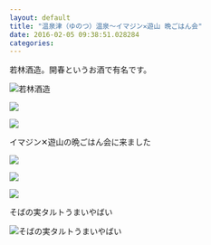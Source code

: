 ```yaml
---
layout: default
title: "温泉津（ゆのつ）温泉〜イマジン✕遊山 晩ごはん会"
date: 2016-02-05 09:38:51.028284
categories: 
---
```


若林酒造。開春というお酒で有名です。

![若林酒造](/assets/images/201601/12445989_1542622556066375_827425601_n.jpg)

![](/assets/images/201601/12383573_937547449626344_805047668_n.jpg)

![](/assets/images/201601/12552352_151066015272795_1292002342_n.jpg)

イマジン✕遊山の晩ごはん会に来ました

![](/assets/images/201601/12407195_562267787272647_45454786_n.jpg)

![](/assets/images/201601/12545385_225687357765634_1100461568_n.jpg)

![](/assets/images/201601/12519211_666220463520756_1935042352_n.jpg)

そばの実タルトうまいやばい

![そばの実タルトうまいやばい](/assets/images/201601/12534357_1664342377179410_1805096394_n.jpg)


